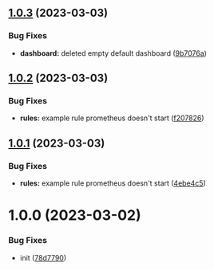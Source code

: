 ## [1.0.3](https://github.com/gr2u/monitoring-stack/compare/v1.0.2...v1.0.3) (2023-03-03)


### Bug Fixes

* **dashboard:** deleted empty default dashboard ([9b7076a](https://github.com/gr2u/monitoring-stack/commit/9b7076a9dd31fb6c76cc3ca1b2c5eb8791288e1b))

## [1.0.2](https://github.com/gr2u/monitoring-stack/compare/v1.0.1...v1.0.2) (2023-03-03)


### Bug Fixes

* **rules:**  example rule prometheus doesn't start ([f207826](https://github.com/gr2u/monitoring-stack/commit/f2078261b3e51403e85674a2223ef33a0380d2d2))

## [1.0.1](https://github.com/gr2u/monitoring-stack/compare/v1.0.0...v1.0.1) (2023-03-03)


### Bug Fixes

* **rules:**  example rule prometheus doesn't start ([4ebe4c5](https://github.com/gr2u/monitoring-stack/commit/4ebe4c59bfe5ee985d1912e20f09c5554fc7fcf8))

# 1.0.0 (2023-03-02)


### Bug Fixes

* init ([78d7790](https://github.com/gr2u/monitoring-stack/commit/78d7790f6c7aa0473a4b843036a90366642a31f9))
